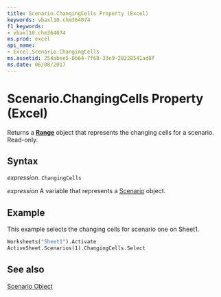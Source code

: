 ```yaml
---
title: Scenario.ChangingCells Property (Excel)
keywords: vbaxl10.chm364074
f1_keywords:
- vbaxl10.chm364074
ms.prod: excel
api_name:
- Excel.Scenario.ChangingCells
ms.assetid: 254abee5-0b64-7f68-33e9-28228541ad8f
ms.date: 06/08/2017
---
```



# Scenario.ChangingCells Property (Excel)

Returns a  **[Range](Excel.Range(objec).md)** object that represents the changing cells for a scenario. Read-only.


## Syntax

 _expression_. `ChangingCells`

 _expression_ A variable that represents a [Scenario](./Excel.Scenario.md) object.


## Example

This example selects the changing cells for scenario one on Sheet1.


```vb
Worksheets("Sheet1").Activate 
ActiveSheet.Scenarios(1).ChangingCells.Select
```


## See also


[Scenario Object](Excel.Scenario.md)

